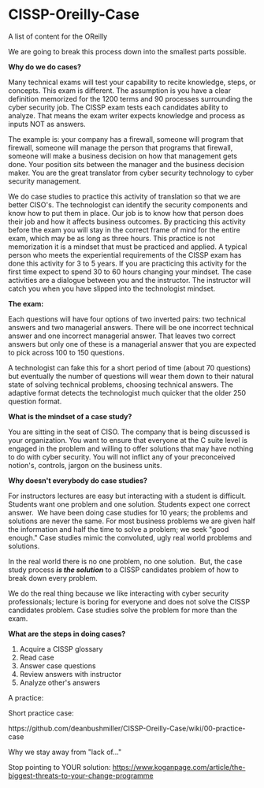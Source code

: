 # CISSP-Oreilly-Case
A list of content for the OReilly
<p>We are going to break this process down into the smallest parts possible.<br></p>
<p><b>Why do we do cases?</b></p>
<p>Many technical exams will test your capability to recite knowledge, steps, or concepts. This exam is different. The assumption is you have a clear definition memorized for the 1200 terms and 90 processes surrounding the cyber security job. The CISSP exam
    tests each candidates ability to analyze. That means the exam writer expects knowledge and process as inputs NOT as answers.</p>
<p>The example is: your company has a firewall, someone will program that firewall, someone will manage the person that programs that firewall, someone will make a business decision on how that management gets done. Your position sits between the manager
    and the business decision maker. You are the great translator from cyber security technology to cyber security management.</p>
<p>We do case studies to practice this activity of translation so that we are better CISO's. The technologist can identify the security components and know how to put them in place. Our job is to know how that person does their job and how it affects business
    outcomes. By practicing this activity before the exam you will stay in the correct frame of mind for the entire exam, which may be as long as three hours. This practice is not memorization it is a mindset that must be practiced and applied. A typical
    person who meets the experiential requirements of the CISSP exam has done this activity for 3 to 5 years. If you are practicing this activity for the first time expect to spend 30 to 60 hours changing your mindset. The case activities are a dialogue
    between you and the instructor. The instructor will catch you when you have slipped into the technologist mindset.<br></p>
<p><b>The exam:</b><br></p>
<p>Each questions will have four options of two inverted pairs: two technical answers and two managerial answers. There will be one incorrect technical answer and one incorrect managerial answer. That leaves two correct answers but only one of these is a
    managerial answer that you are expected to pick across 100 to 150 questions.</p>
<p>A technologist can fake this for a short period of time (about 70 questions) but eventually the number of questions will wear them down to their natural state of solving technical problems, choosing technical answers. The adaptive format detects the technologist
    much quicker that the older 250 question format.<br></p>
<p><b>What is the mindset of a case study?</b></p>
<p>You are sitting in the seat of CISO. The company that is being discussed is your organization. You want to ensure that everyone at the C suite level is engaged in the problem and willing to offer solutions that may have nothing to do with cyber security.
    You will not inflict any of your preconceived notion's, controls, jargon on the business units.<br></p>
<p><b>Why doesn't everybody do case studies?</b></p>
<p>For instructors lectures are easy but interacting with a student is difficult. Students want one problem and one solution. Students expect one correct answer.&nbsp; We have been doing case studies for 10 years; the problems and solutions are never the
    same. For most business problems we are given half the information and half the time to solve a problem; we seek "good enough." Case studies mimic the convoluted, ugly real world problems and solutions.<br></p>
<p>In the real world there is no one problem, no one solution.&nbsp; But, the case study process <b><i>is the solution</i></b> to a CISSP candidates problem of how to break down every problem.</p>
<p>We do the real thing because we like interacting with cyber security professionals; lecture is boring for everyone and does not solve the CISSP candidates problem. Case studies solve the problem for more than the exam.<br></p>
<p><b>What are the steps in doing cases?</b></p>
<ol>
    <li>Acquire a CISSP glossary</li>
    <li>Read case</li>
    <li>Answer case questions</li>
    <li>Review answers with instructor</li>
    <li>Analyze other's answers</li>
</ol>
<p>A practice:</p>
<p>Short practice case:</p> https://github.com/deanbushmiller/CISSP-Oreilly-Case/wiki/00-practice-case
<p>Why we stay away from "lack of..."</p>
<p>Stop pointing to YOUR solution:&nbsp;<a href="https://www.koganpage.com/article/the-biggest-threats-to-your-change-programme">https://www.koganpage.com/article/the-biggest-threats-to-your-change-programme</a></p>
<p><br></p>
<p><br></p>
